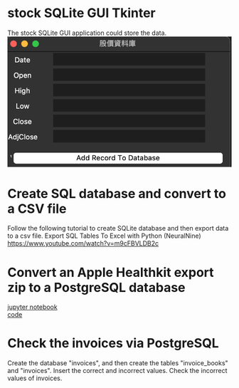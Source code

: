 # stock SQLite GUI Tkinter 
The stock SQLite GUI application could store the data.
![image](./stock_db.png)

# Create SQL database and convert to a CSV file
Follow the following tutorial to create SQLite database and then export data to a csv file.
Export SQL Tables To Excel with Python (NeuralNine) 
https://www.youtube.com/watch?v=m9cFBVLDB2c 

# Convert an Apple Healthkit export zip to a PostgreSQL database
[jupyter notebook](./healthkit_to_postgresql.ipynb) <br>
[code](./healthkit_to_postgresql.py)

# Check the invoices via PostgreSQL
Create the database "invoices", and then create the tables "invoice_books" and "invoices". Insert the correct and incorrect values. Check the incorrect values of invoices.